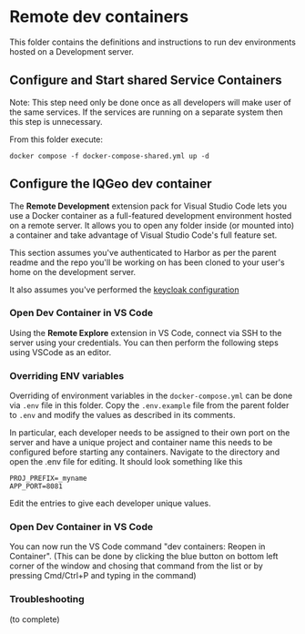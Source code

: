 # Remote dev containers

This folder contains the definitions and instructions to run dev environments hosted on a Development server.

## Configure and Start shared Service Containers

Note: This step need only be done once as all developers will make user of the same services. If the services are
running on a separate system then this step is unnecessary.

From this folder execute:

```shell
docker compose -f docker-compose-shared.yml up -d
```

## Configure the IQGeo dev container

The **Remote Development** extension pack for Visual Studio Code lets you use a Docker container as a full-featured development environment hosted on a remote server. It allows you to open any folder inside (or mounted into) a container and take advantage of Visual Studio Code's full feature set.

This section assumes you've authenticated to Harbor as per the parent readme and the repo you'll be working on has been cloned to your user's home on the development server.

It also assumes you've performed the [keycloak configuration](../README.md#authentication)

### Open Dev Container in VS Code

Using the **Remote Explore** extension in VS Code, connect via SSH to the server using your credentials.
You can then perform the following steps using VSCode as an editor.

### Overriding ENV variables

Overriding of environment variables in the `docker-compose.yml` can be done via `.env` file in this folder. Copy the `.env.example` file from the parent folder to `.env` and modify the values as described in its comments.

In particular, each developer needs to be assigned to their own port on the server and have a unique project and container name this needs to be configured before
starting any containers. Navigate to the directory and open the .env file for editing. It should look something like this

```
PROJ_PREFIX=_myname
APP_PORT=8081
```

Edit the entries to give each developer unique values.

### Open Dev Container in VS Code

You can now run the VS Code command "dev containers: Reopen in Container". (This can be done by clicking the blue button on bottom left corner of the window and chosing that command from the list or by pressing Cmd/Ctrl+P and typing in the command)

### Troubleshooting

(to complete)
